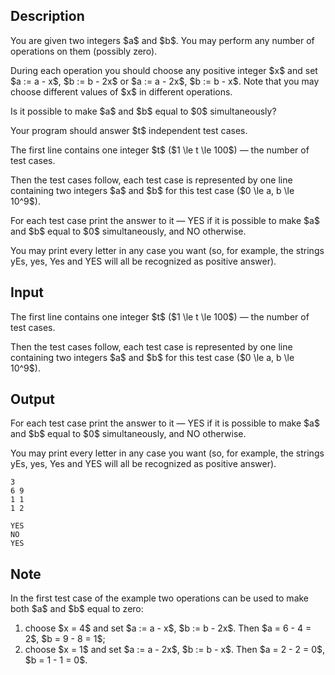 ## Description

<div><p>You are given two integers $a$ and $b$. You may perform any number of operations on them (possibly zero).</p><p>During each operation you should choose any positive integer $x$ and set $a := a - x$, $b := b - 2x$ or $a := a - 2x$, $b := b - x$. Note that you may choose different values of $x$ in different operations.</p><p>Is it possible to make $a$ and $b$ equal to $0$ simultaneously?</p><p>Your program should answer $t$ independent test cases.</p></div><div class="input-specification"><p>The first line contains one integer $t$ ($1 \le t \le 100$) — the number of test cases.</p><p>Then the test cases follow, each test case is represented by one line containing two integers $a$ and $b$ for this test case ($0 \le a, b \le 10^9$).</p></div><div class="output-specification"><p>For each test case print the answer to it — <span class="tex-font-style-tt">YES</span> if it is possible to make $a$ and $b$ equal to $0$ simultaneously, and <span class="tex-font-style-tt">NO</span> otherwise.</p><p>You may print every letter in any case you want (so, for example, the strings <span class="tex-font-style-tt">yEs</span>, <span class="tex-font-style-tt">yes</span>, <span class="tex-font-style-tt">Yes</span> and <span class="tex-font-style-tt">YES</span> will all be recognized as positive answer).</p></div>

## Input

<p>The first line contains one integer $t$ ($1 \le t \le 100$) — the number of test cases.</p><p>Then the test cases follow, each test case is represented by one line containing two integers $a$ and $b$ for this test case ($0 \le a, b \le 10^9$).</p>

## Output

<p>For each test case print the answer to it — <span class="tex-font-style-tt">YES</span> if it is possible to make $a$ and $b$ equal to $0$ simultaneously, and <span class="tex-font-style-tt">NO</span> otherwise.</p><p>You may print every letter in any case you want (so, for example, the strings <span class="tex-font-style-tt">yEs</span>, <span class="tex-font-style-tt">yes</span>, <span class="tex-font-style-tt">Yes</span> and <span class="tex-font-style-tt">YES</span> will all be recognized as positive answer).</p>





```input1
3
6 9
1 1
1 2
```




```output1
YES
NO
YES
```



## Note

<p>In the first test case of the example two operations can be used to make both $a$ and $b$ equal to zero:</p><ol> <li> choose $x = 4$ and set $a := a - x$, $b := b - 2x$. Then $a = 6 - 4 = 2$, $b = 9 - 8 = 1$; </li><li> choose $x = 1$ and set $a := a - 2x$, $b := b - x$. Then $a = 2 - 2 = 0$, $b = 1 - 1 = 0$. </li></ol>

